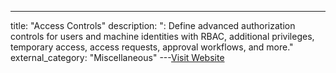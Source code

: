 ---
title: "Access Controls"
description: ": Define advanced authorization controls for users and machine identities with RBAC, additional privileges, temporary access, access requests, approval workflows, and more."
external_category: "Miscellaneous"
---[Visit Website](https://infisical.com/docs/documentation/platform/access-controls/overview)


